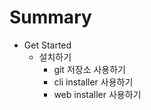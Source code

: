 # Summary

* Get Started
  * 설치하기
    * git 저장소 사용하기
    * cli installer 사용하기
    * web installer 사용하기
    